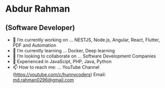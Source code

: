 # Abdur Rahman
## (Software Developer)

- 🔭 I’m currently working on ... NESTJS, Node.js, Angular, React, Flutter, PDF and Automation
- 🌱 I’m currently learning ... Docker, Deep learning
- 👯 I’m looking to collaborate on ... Software Development Companies
- 💬 Experienced in JavaScipt, PHP, Java, Python
- 📫 How to reach me: ... YouTube Channel (https://youtube.com/c/hunnycoders)
Email: md.rahman0296@gmail.com
